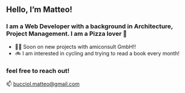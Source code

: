 ## Hello, I’m Matteo! 


### I am a Web Developer with a background in Architecture, Project Management. I am a Pizza lover 🍕

- 🧑‍💻 Soon on new projects with amiconsult GmbH!!
- 🚲 I am interested in cycling and trying to read a book every month!


### feel free to reach out! 
📫 bucciol.matteo@gmail.com


<!---
matteobu/matteobu is a ✨ special ✨ repository because its `README.md` (this file) appears on your GitHub profile.
You can click the Preview link to take a look at your changes.
--->
